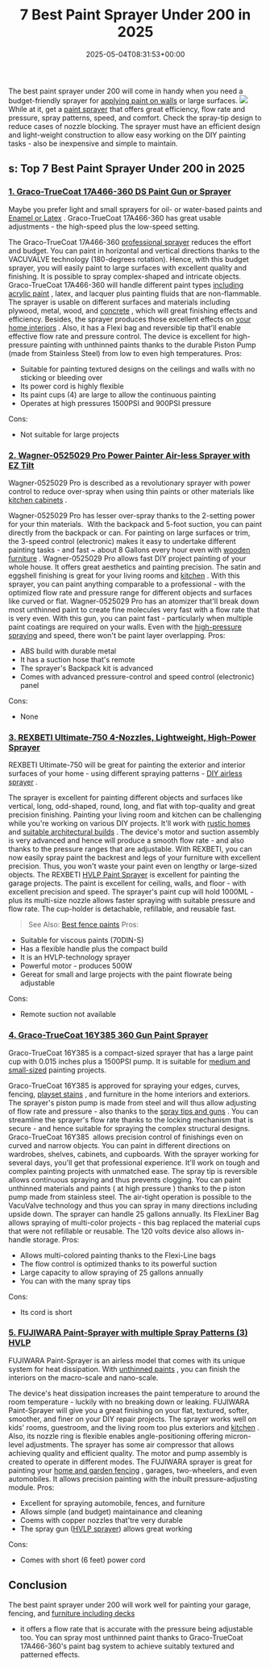 ﻿---
layout: post
title: 7 Best Paint Sprayer Under 200 in 2025
date: '2025-05-04T08:31:53+00:00'
categories:
- Sprayers
tags: []
slug: /best-paint-sprayer-under-200/
lastmod: 2025-05-07T12:21:24+03:00
---

The best paint sprayer under 200 will come in handy when you need a budget-friendly sprayer for
[applying paint on walls](https://pestpolicy.com/how-often-should-you-repaint-interior-walls/)
or large surfaces.
![](/assets/img/12/Pest-Control.jpg)
While at it, get a
[paint sprayer](https://pestpolicy.com/best-sprayer-for-latex-paint/)
that offers great efficiency, flow rate and pressure, spray patterns, speed, and comfort. Check the spray-tip design to reduce cases of nozzle blocking.
The sprayer must have an efficient design and light-weight construction to allow easy working on the DIY painting tasks - also be inexpensive and simple to maintain.
## s: Top 7 Best Paint Sprayer Under 200 in 2025
### [1. Graco-TrueCoat 17A466-360 DS Paint Gun or Sprayer](https://www.amazon.com/dp/B00NHX6UWY/?tag=p-policy-20)
Maybe you prefer light and small sprayers for oil- or water-based paints and
[Enamel or Latex](https://pestpolicy.com/enamel-vs-latex-paint/)
. Graco-TrueCoat 17A466-360 has great usable adjustments - the high-speed plus the low-speed setting.

The Graco-TrueCoat 17A466-360
[professional sprayer](https://pestpolicy.com/best-professional-airless-paint-sprayer/)
reduces the effort and budget. You can paint in horizontal and vertical directions thanks to the VACUVALVE technology (180-degrees rotation).
Hence, with this budget sprayer, you will easily paint to large surfaces with excellent quality and finishing. It is possible to spray complex-shaped and intricate objects.
Graco-TrueCoat 17A466-360 will handle different paint types
[including acrylic paint](https://pestpolicy.com/best-paint-brushes-for-acrylic-painting/)
, latex, and lacquer plus painting fluids that are non-flammable.
The sprayer is usable on different surfaces and materials including plywood, metal, wood, and
[concrete](https://pestpolicy.com/best-paint-for-concrete-walls-in-basement/)
, which will great finishing effects and efficiency.
Besides, the sprayer produces those excellent effects on
[your home interiors](https://pestpolicy.com/best-airless-paint-sprayer-for-interior-walls/)
. Also, it has a Flexi bag and reversible tip that'll enable effective flow rate and pressure control.
The device is excellent for
high-pressure
painting with unthinned paints thanks to the durable
Piston Pump (made from Stainless Steel) from
low to even high temperatures.
Pros:
- Suitable for painting textured designs on the ceilings and walls with no sticking or bleeding over
- Its power cord is highly flexible
- Its paint cups (4) are large to allow the continuous painting
- Operates at high pressures 1500PSI and 900PSI pressure

Cons:
- Not suitable for large projects

### [2. Wagner-0525029 Pro Power Painter Air-less Sprayer with EZ Tilt](https://www.amazon.com/dp/B008KS9LW2/?tag=p-policy-20)
Wagner-0525029 Pro is described as a revolutionary sprayer with power control to reduce over-spray when using thin paints or other materials like
[kitchen cabinets](https://pestpolicy.com/how-to-paint-kitchen-cabinets-without-sanding/)
.

Wagner-0525029 Pro has lesser over-spray thanks to the 2-setting power for your thin materials.  With the backpack and 5-foot suction, you can paint directly from the backpack or can.
For painting on large surfaces or trim, the 3-speed control (electronic) makes it easy to undertake different painting tasks - and fast ~ about 8 Gallons every hour even with
[wooden furniture](https://pestpolicy.com/best-hvlp-spray-gun-for-woodworking/)
.
Wagner-0525029 Pro allows fast DIY project painting of your whole house. It offers great aesthetics and painting precision. The satin and eggshell finishing is great for your living rooms and
[kitchen](https://pestpolicy.com/review-of-sherwin-williams-emerald-urethane-on-cabinets/)
.
With this sprayer, you can paint anything comparable to a professional - with the optimized flow rate and pressure range for different objects and surfaces like curved or flat.
Wagner-0525029 Pro has an atomizer that'll break down most unthinned paint to create fine molecules very fast with a flow rate that is very even.
With this gun, you can paint fast - particularly when multiple paint coatings are required on your walls. Even with the
[high-pressure spraying](https://pestpolicy.com/best-hvlp-paint-sprayer-for-latex-paint/)
and speed, there won't be paint layer overlapping.
Pros:
- ABS build with durable metal
- It has a suction hose that's remote
- The sprayer's Backpack kit is advanced
- Comes with advanced pressure-control and speed control (electronic) panel

Cons:
- None

### [3. REXBETI Ultimate-750 4-Nozzles, Lightweight, High-Power Sprayer](https://www.amazon.com/dp/B07DLR5FK2/?tag=p-policy-20)
REXBETI Ultimate-750 will be great for painting the exterior and interior surfaces of your home - using different spraying patterns -
[DIY airless sprayer](https://pestpolicy.com/best-airless-paint-sprayer-for-diy/)
.

The sprayer is excellent for painting different objects and surfaces like vertical, long, odd-shaped, round, long, and flat with top-quality and great precision finishing.
Painting your living room and kitchen can be challenging while you're working on various DIY projects. It'll work with
[rustic homes](https://spraygadgets.com/how-does-painting-prevent-corrosion/)
and
[suitable architectural builds](https://spraygadgets.com/outside-color-of-indian-house/)
.
The device's motor and suction assembly is very advanced and hence will produce a smooth flow rate - and also thanks to the pressure ranges that are adjustable.
With REXBETI, you can now easily spray paint the backrest and legs of your furniture with excellent precision. Thus, you won't waste your paint even on lengthy or large-sized objects.
The REXBETI
[HVLP Paint Sprayer](https://pestpolicy.com/best-hvlp-paint-sprayer-for-latex-paint/)
is excellent for painting the garage projects. The paint is excellent for ceiling, walls, and floor - with excellent precision and speed.
The sprayer's paint cup will hold 1000ML - plus its multi-size nozzle allows faster spraying with suitable pressure and flow rate. The cup-holder is detachable, refillable, and reusable fast.
> See Also:
> [Best fence paints](https://pestpolicy.com/best-fence-paints/)
Pros:
- Suitable for viscous paints (70DIN-S)
- Has a flexible handle plus the compact build
- It is an HVLP-technology sprayer
- Powerful motor - produces 500W
- Gereat for small and large projects with the paint flowrate being adjustable

Cons:
- Remote suction not available

### [4. Graco-TrueCoat 16Y385 360 Gun Paint Sprayer](https://www.amazon.com/dp/B00NHXEOCW/?tag=p-policy-20)
Graco-TrueCoat 16Y385 is a compact-sized sprayer that has a large paint cup with 0.015 inches plus a 1500PSI pump. It is suitable for
[medium and small-sized](https://pestpolicy.com/graco-magnum-x5-reviews/)
painting projects.

Graco-TrueCoat 16Y385 is approved for spraying your edges, curves, fencing,
[playset stains](https://pestpolicy.com/best-stain-for-swing-set/)
, and furniture in the home interiors and exteriors.
The sprayer's piston pump is made from steel and will thus allow adjusting of flow rate and pressure - also thanks to the
[spray tips and guns](https://pestpolicy.com/best-automotive-hvlp-spray-gun-for-the-money/)
.
You can streamline the sprayer's flow rate thanks to the locking mechanism that is secure - and hence suitable for spraying the complex structural designs.
Graco-TrueCoat 16Y385  allows precision control of finishings even on curved and narrow objects. You can paint in different directions on wardrobes, shelves, cabinets, and cupboards.
With the sprayer working for several days, you'll get that professional experience. It'll work on tough and complex painting projects with unmatched ease.
The
spray tip is reversible allows continuous spraying and thus prevents
clogging. You can paint unthinned materials and paints ( at
high pressure
) thanks to the p
iston pump made from stainless steel.
The
air-tight operation is possible to the
VacuValve technology and thus you can spray in many
directions including upside down. The
sprayer can handle
25 gallons annually.
Its
FlexLiner Bag allows spraying of multi-color projects - this bag replaced the
material cups that were not refillable or reusable. The
120 volts device also allows in-handle storage.
Pros:
- Allows multi-colored painting thanks to the Flexi-Line bags
- The flow control is optimized thanks to its powerful suction
- Large capacity to allow spraying of 25 gallons annually
- You can with the many spray tips

Cons:
- Its cord is short

### [5. FUJIWARA Paint-Sprayer with multiple Spray Patterns (3) HVLP](https://www.amazon.com/dp/B07J5FJS79/?tag=p-policy-20)
FUJIWARA Paint-Sprayer is an airless model that comes with its unique system for heat dissipation. With
[unthinned paints](https://pestpolicy.com/best-paint-sprayer-for-doors/)
, you can finish the interiors on the macro-scale and nano-scale.

The device's heat dissipation increases the paint temperature to around the room temperature - luckily with no breaking down or leaking.
FUJIWARA Paint-Sprayer will give you a great finishing on your flat, textured, softer, smoother, and finer on your DIY repair projects.
The sprayer works well on kids' rooms, guestroom, and the living room too plus exteriors and
[kitchen](https://pestpolicy.com/best-paint-for-kitchen-cabinets/)
. Also, its nozzle ring is flexible enables angle-positioning offering micron-level adjustments.
The sprayer has some air compressor that allows achieving quality and efficient quality. The motor and pump assembly is created to operate in different modes.
The FUJIWARA sprayer is great for painting your
[home and garden fencing](https://pestpolicy.com/how-to-paint-a-fence-with-a-roller/)
, garages, two-wheelers, and even automobiles. It allows precision painting with the inbuilt pressure-adjusting module.
Pros:
- Excellent for spraying automobile, fences, and furniture
- Allows simple (and budget) maintainance and cleaning
- Coems with copper nozzles that'tre very durable
- The spray gun ([HVLP sprayer](https://pestpolicy.com/best-hvlp-spray-gun-for-lacquer/)) allows great working

Cons:
- Comes with short (6 feet) power cord

## Conclusion
The best paint sprayer under 200 will work well for painting your garage, fencing, and
[furniture including decks](https://pestpolicy.com/best-deck-stain-sprayer/)
- it offers a flow rate that is accurate with the pressure being adjustable too.
You can spray most unthinned paint thanks to Graco-TrueCoat 17A466-360's paint bag system to achieve suitably textured and patterned effects.